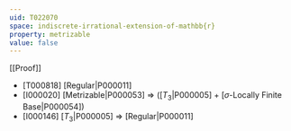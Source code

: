 ```yaml
---
uid: T022070
space: indiscrete-irrational-extension-of-mathbb{r}
property: metrizable
value: false
---
```

[[Proof]]

* [T000818] [Regular|P000011]
* [I000020] [Metrizable|P000053] => ([$T_3$|P000005] + [$\sigma$-Locally Finite Base|P000054])
* [I000146] [$T_3$|P000005] => [Regular|P000011]

